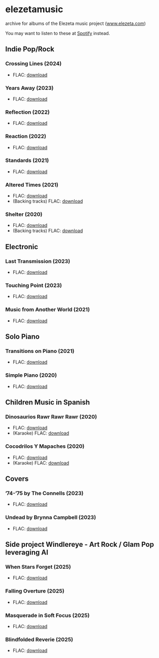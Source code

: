 # elezetamusic
archive for albums of the Elezeta music project (www.elezeta.com)

You may want to listen to these at [Spotify](https://open.spotify.com/artist/3RPEdOJGGdk3kOnmVq3dgX) instead.

## Indie Pop/Rock

### Crossing Lines (2024)

 -  FLAC: [download](https://github.com/elezetamusic/elezetamusic.github.io/releases/download/albums/Elezeta.-.Crossing.Lines.flac.zip)

### Years Away (2023)

 -  FLAC: [download](https://github.com/elezetamusic/elezetamusic.github.io/releases/download/albums/Elezeta.-.Years.Away.flac.zip)

### Reflection (2022)

 -  FLAC: [download](https://github.com/elezetamusic/elezetamusic.github.io/releases/download/albums/Elezeta.-.Reflection.flac.zip)

### Reaction (2022)

 -  FLAC: [download](https://github.com/elezetamusic/elezetamusic.github.io/releases/download/albums/Elezeta.-.Reaction.flac.zip)

### Standards (2021)

 -  FLAC: [download](https://github.com/elezetamusic/elezetamusic.github.io/releases/download/albums/Elezeta.-.Standards.flac.zip)

### Altered Times (2021)

 -  FLAC: [download](https://github.com/elezetamusic/elezetamusic.github.io/releases/download/albums/Elezeta.-.Altered.Times.flac.zip)
 -  (Backing tracks) FLAC: [download](https://github.com/elezetamusic/elezetamusic.github.io/releases/download/albums/Elezeta.-.Altered.Times.Backing.Tracks.flac.zip)

### Shelter (2020)

 -  FLAC: [download](https://github.com/elezetamusic/elezetamusic.github.io/releases/download/albums/Elezeta.-.Shelter.flac.zip)
 -  (Backing tracks) FLAC: [download](https://github.com/elezetamusic/elezetamusic.github.io/releases/download/albums/Elezeta.-.Shelter.Backing.Tracks.flac.zip)

## Electronic

### Last Transmission (2023)

 -  FLAC: [download](https://github.com/elezetamusic/elezetamusic.github.io/releases/download/albums/Elezeta.-.Last.Transmission.flac.zip)

### Touching Point (2023)

 -  FLAC: [download](https://github.com/elezetamusic/elezetamusic.github.io/releases/download/albums/Elezeta.-.Touching.point.flac.zip)

### Music from Another World (2021)

 -  FLAC: [download](https://github.com/elezetamusic/elezetamusic.github.io/releases/download/albums/Elezeta.-.Music.from.Another.World.flac.zip)

## Solo Piano

### Transitions on Piano (2021)

 -  FLAC: [download](https://github.com/elezetamusic/elezetamusic.github.io/releases/download/albums/Elezeta.-.Transitions.on.Piano.flac.zip)

### Simple Piano (2020)

 -  FLAC: [download](https://github.com/elezetamusic/elezetamusic.github.io/releases/download/albums/Elezeta.-.Simple.Piano.flac.zip)

## Children Music in Spanish

### Dinosaurios Rawr Rawr Rawr (2020)

 -  FLAC: [download](https://github.com/elezetamusic/elezetamusic.github.io/releases/download/albums/Elezeta.-.Dinosaurios.Rawr.Rawr.Rawr.flac.zip)
 -  (Karaoke) FLAC: [download](https://github.com/elezetamusic/elezetamusic.github.io/releases/download/albums/Elezeta.-.Dinosaurios.Rawr.Rawr.Rawr.Karaoke.flac.zip)

### Cocodrilos Y Mapaches (2020)

 -  FLAC: [download](https://github.com/elezetamusic/elezetamusic.github.io/releases/download/albums/Elezeta.-.Cocodrilos.y.Mapaches.flac.zip)
 -  (Karaoke) FLAC: [download](https://github.com/elezetamusic/elezetamusic.github.io/releases/download/albums/Elezeta.-.Cocodrilos.y.Mapaches.Karaoke.flac.zip)

## Covers

### ’74-’75 by The Connells (2023)
  - FLAC: [download](https://github.com/elezetamusic/elezetamusic.github.io/releases/download/covers/Elezeta.-.74-.75.The.Connells.flac.zip)

### Undead by Brynna Campbell (2023)
  - FLAC: [download](https://github.com/elezetamusic/elezetamusic.github.io/releases/download/covers/Elezeta.-.Undead.Brynna.Campbell.flac.zip)

## Side project Windlereye - Art Rock / Glam Pop leveraging AI

### When Stars Forget (2025)

 -  FLAC: [download](https://github.com/elezetamusic/elezetamusic.github.io/releases/download/albums/Windlereye.-.When.Stars.Forget.flac.zip)

### Falling Overture (2025)

 -  FLAC: [download](https://github.com/elezetamusic/elezetamusic.github.io/releases/download/albums/Windlereye.-.Falling.Overture.flac.zip)

### Masquerade in Soft Focus (2025)

 -  FLAC: [download](https://github.com/elezetamusic/elezetamusic.github.io/releases/download/albums/Windlereye.-.Masquerade.in.Soft.Focus.flac.zip)

### Blindfolded Reverie (2025)

 -  FLAC: [download](https://github.com/elezetamusic/elezetamusic.github.io/releases/download/albums/Windlereye.-.Blindfolded.Reverie.flac.zip)
